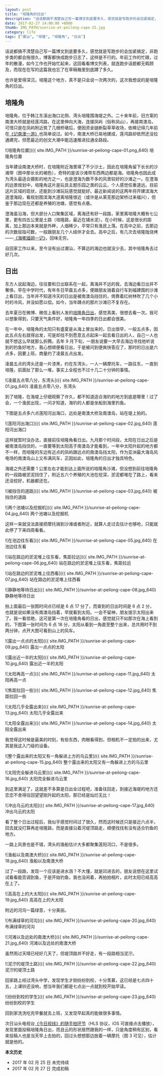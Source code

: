 ```yaml
---
layout: post
title: "培隆角的日出"
description: "话说都搞不清楚自己写一篇博文到底要多久，感觉就是写跑步的会加紧搞定，非跑步类的都会拖很久，博客都快成跑步日志了，这样是不行的。年前工作的忙碌，过年的散漫，如今工作也开始忙起来，这回看看博文列表，就连跑步话题都无暇顾及，而现在在写的这篇我也忘了在草稿箱里到底蹲了多久。"
date: 2017-02-27 14:00:00 +0800
thumb: IMG_PATH/sunrise-at-peilong-cape-15.jpg
category: life
tags: ["潮汕", "培隆", "培隆角", "日出"]
---
```


话说都搞不清楚自己写一篇博文到底要多久，感觉就是写跑步的会加紧搞定，非跑步类的都会拖很久，博客都快成跑步日志了，这样是不行的。年前工作的忙碌，过年的散漫，如今工作也开始忙起来，这回看看博文列表，就连跑步话题都无暇顾及，而现在在写的这篇我也忘了在草稿箱里到底蹲了多久。

也许是爱得深沉，培隆这个地方，真不是只会说一次两次的，这次我想说的是培隆角的日出。

## 培隆角

培隆角，位于韩江东溪出海口北侧、湾头培隆围海堤之外。二十来年前，旧方案的南澳大桥就是经莲鸿路，在这里伸向大海，连接凤屿（俗称凤山），再接南澳岛，可惜只是在凤屿附近筑了几根桥墩后，便因资金链断裂草草收场，依稀记得几年前在[《记南澳一游》](/travel-in-nanao.html)也简单说过。如今，南澳大桥已易地建成，莲鸿路却依然还没拉通建完，但愿最近的创文大潮中能迅速推进拉通全路段。

![培隆角位置]({{ site.IMG_PATH }}/sunrise-at-peilong-cape-01.png_640)
培隆角位置

当年建设南澳大桥时，在培隆附近海里填了不少沙土，因此在培隆角留下长长的沙滩带（图中那长长的褐色），奇特的是该沙滩带东西两边都是海。培隆角也因此成为湾头最适合摄影的地方之一，也是澄海为数不多的风景较好的沙滩之一。在澄海的远景规划中，培隆角这片是玩具主题乐园之类的云云，个人感觉任重道远。目前这片区域的现状，还能到沙滩玩玩感觉就挺好。最近新闻说的这两年将开建滨海大道澄海段，看规划图滨海大道离培隆很近（或许是从莱芜那边架桥过来福兴），但鉴于那边现在还都是养殖的池塘，感觉有点悬。

澄海虽沿海，但大部分人口聚集区域，离海还有好一段路，家里离培隆大概有七公里，更有四五公里是土路（培隆路，最近在铺水泥）。在小时候，这是很长的距离，加上那边本来就是外畔，人烟稀少，平常只有渔民上落。在高中之前，去那边的次数屈指可数，一般跟朋友几个人结伴才会去。高中之后，有几次去培隆陇烧烤——[《海墘煏卵一记》](/go-barbecue-to-the-seaside.html)，回味无穷。

自回家工作以来，至今没有出过潮汕，不算远的海边也就没少去，其中培隆角去过好几次。

## 日出

东方人说起海边，往往要和日出联系在一起，离海并不远的我，去海边看日出并不奢侈。早在中学时代，有年冬日早晨五点多，便跟朋友骑着自行车到福建围的沙滩上看日出，当年并不知道冷天的日出是被南澳岛挡住的，倚靠着红树林吹了几个小时的冷风，并没如愿以偿。如今，当年蹲点的那片沙滩已不复存在。

去年夏日在微博、微信上看别人发的[培隆角日出](http://weibo.com/2101955343/DAbc2iD8p)，感觉真美，很想去看一次。我可以想象得到，只要天气条件好，培隆角一年四季的日出都会很美。

在一年中，培隆角的太阳只有盛夏是从海上冒出来的，日出很早，一般五点多，因此五点左右就得出发，可是却找不到愿意五点起床一起去看日出的人，自己一人也就不想这么早就那么折腾。去年 9 月下旬，一朋友说要一大早去海边寻找他听说到的钓鱼好地方，我心想顺便看日出，于是被问到便爽快答应了，那时的日出是六点多，因要上班，商量约了凌晨五点出发。

凌晨五点的湾头还是一片漆黑，约在东湾头，一人一辆摩托车，一路往东，一直到培隆，前面扯了那么一堆，事实上全程也不过十几二十分钟的事情。

![凌晨五点零八分，东湾头]({{ site.IMG_PATH }}/sunrise-at-peilong-cape-01.jpg_640)
凌晨五点零八分，东湾头

到了培隆，在海堤上仔细观察了许久，都不知道适合海钓的地方到底是哪里！过了会，一个渔民出现，一问才知道，海钓的人都是坐船到海里钓鱼。

下图是五点多六点莲阳河出海口，远处是南澳大桥及南澳岛，站在堤上拍的。

![莲阳河出海口]({{ site.IMG_PATH }}/sunrise-at-peilong-cape-02.jpg_640)
莲阳河出海口

这样就暂时没办法，直接前往培隆角看日出。九月那个时间段，太阳在日出之后是被南澳岛挡住的，一直要等到太阳高于南澳岛才能看到，一年中太阳升起的地方都不一样，而培隆的东边有近点的凤屿跟远点的南澳岛挡太阳，作为亚洲最大海岛风电场的南澳岛山上又布满风车，正因如此，培隆角的日出才独具特色。

海堤之外还需要 1 公里左右才能到达上面所说的培隆角沙滩，但没想到前往培隆角的一段路被淤泥挡住了，附近五六个养殖的大池在挖深，淤泥都堆在了路上，看来还没挖好，机器都还在。

![被挡住的道路]({{ site.IMG_PATH }}/sunrise-at-peilong-cape-03.jpg_640)
被挡住的道路

![两个池塘以及挖掘机]({{ site.IMG_PATH }}/sunrise-at-peilong-cape-04.jpg_640)
两个池塘以及挖掘机

这样一来就没法直接把摩托骑到沙滩或者附近，就算人走过去估计也够呛，只能就此停了下来四周看看。

![在池边往东看]({{ site.IMG_PATH }}/sunrise-at-peilong-cape-05.jpg_640)
在池边往东看

![站在路边的淤泥堆上往东看，焦距拉远]({{ site.IMG_PATH }}/sunrise-at-peilong-cape-06.jpg_640)
站在路边的淤泥堆上往东看，焦距拉远

![站在路边的淤泥堆上往西看]({{ site.IMG_PATH }}/sunrise-at-peilong-cape-07.jpg_640)
站在路边的淤泥堆上往西看

![静静地等待日出]({{ site.IMG_PATH }}/sunrise-at-peilong-cape-08.jpg_640)
静静地等待日出

拍上面最后一张图时间点已经是 6 点 17 分了，而查到的日出时间是 6 点 2 分，也就是说如果没有南澳岛挡着，早就看到太阳。一会不留神，朋友提示太阳出来了。我一看惊艳，这可是第一次在培隆角看的日出，感觉就只不如那次在海上看到的。下图第一张时间为 6 点 18 分，太阳从看到一角直至整个出来，总共用时不到两分钟，点开大图可看到山上的风车。

![露出一点点的太阳]({{ site.IMG_PATH }}/sunrise-at-peilong-cape-09.jpg_640)
露出一点点的太阳

![露出近一半的太阳]({{ site.IMG_PATH }}/sunrise-at-peilong-cape-10.jpg_640)
露出近一半的太阳

![太阳再高一点]({{ site.IMG_PATH }}/sunrise-at-peilong-cape-11.jpg_640)
太阳再高一点

![焦距拉回一些]({{ site.IMG_PATH }}/sunrise-at-peilong-cape-12.jpg_640)
焦距拉回一些

![太阳几乎全露出来]({{ site.IMG_PATH }}/sunrise-at-peilong-cape-13.jpg_640)
太阳几乎全露出来

![太阳全露出来]({{ site.IMG_PATH }}/sunrise-at-peilong-cape-14.jpg_640)
太阳全露出来

我觉得这时候是最美的时刻，有些东西，肉眼看得到，但相机不一定拍的出来，尤其是我这入门级的设备。

![整个露出来的太阳又有一角躲进上方的乌云里]({{ site.IMG_PATH }}/sunrise-at-peilong-cape-15.jpg_640)
整个露出来的太阳又有一角躲进上方的乌云里

![太阳完全躲进乌云里]({{ site.IMG_PATH }}/sunrise-at-peilong-cape-16.jpg_640)
太阳完全躲进乌云里

到这里满足了，这就差不多算是日出全过程吧，准备往回走，到接近海堤的地方还恋恋不舍得往回望望刚升起的太阳，那已经是灿烂无比！

![冲出乌云的太阳]({{ site.IMG_PATH }}/sunrise-at-peilong-cape-17.jpg_640)
冲出乌云的太阳

看了整个日出过程后，我似乎感觉时间过了很久，然而这时候还只是接近六点半，回去就没打算再走培隆路，而是直接沿着河堤顶路走，顺便找找有没有适合钓鱼的地方。

一路上风景也是不错，湾头的渔船估计大多都聚集莲阳河口，不是很多。


![渔船以及南澳大桥]({{ site.IMG_PATH }}/sunrise-at-peilong-cape-18.jpg_640)
渔船以及南澳大桥

过了一段路，发现一个应该是进水涵？不大懂，就是凹进去的，朋友说想在这里试试看看能否调到鱼，于是开始钓鱼，我也没闲着，再拍拍相片，此时太阳已经高高在上了。

![高高在上的大太阳]({{ site.IMG_PATH }}/sunrise-at-peilong-cape-19.jpg_640)
高高在上的大太阳

附近的河沟一篇绿意，十分美丽。

![布满绿草的河沟]({{ site.IMG_PATH }}/sunrise-at-peilong-cape-20.jpg_640)
布满绿草的河沟

![河滩以及远处的南澳大桥]({{ site.IMG_PATH }}/sunrise-at-peilong-cape-21.jpg_640)
河滩以及远处的南澳大桥

虽然雨过天晴已经好几天了，但堤顶路并不好走，有一段路相当泥泞。

![泥泞的堤顶土路]({{ site.IMG_PATH }}/sunrise-at-peilong-cape-22.jpg_640)
泥泞的堤顶土路

回家路上经过湾头中学，发现学生才刚纷纷到校，十分羡慕，这已经是七点四十五，上课铃还没响，想当年我们都是七点出一点就到校开始早读。

![纷纷到校的学生]({{ site.IMG_PATH }}/sunrise-at-peilong-cape-23.jpg_640)
纷纷到校的学生

回到家洗洗吃完早餐就去上班，又发现早起真的能做很多事情。

次日汕头电视台[《今日视线》的随手拍环节](http://player.cutv.com/hls.php/pid/G18ijiiojjmpmoliiipfw4)（HLS 协议，iOS 可直接点击播放），发现里面投稿培隆角日出，而且云的形状居然跟我的一样，只是角度稍有区别，看来投稿人也是当天早上去拍的，回过头想想那边放着一辆摩托（图 3 可见），估计就是他的。

**本文历史**

* 2017 年 02 月 25 日 未完待续
* 2017 年 02 月 27 日 完成初稿

